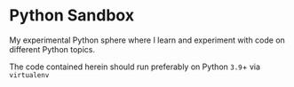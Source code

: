 # Python Sandbox

My experimental Python sphere where I learn and experiment with code on different Python topics.

The code contained herein should run preferably on Python `3.9`+ via `virtualenv`
